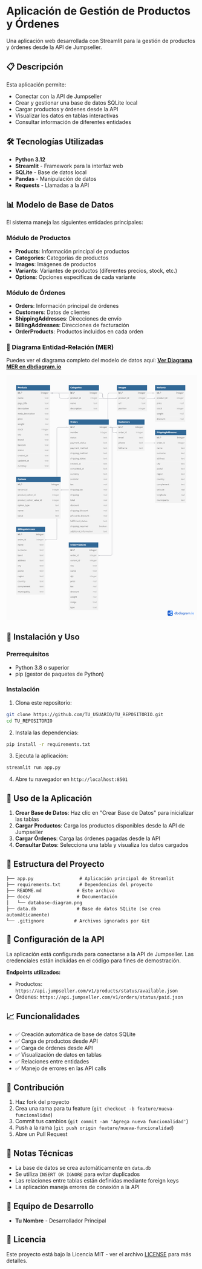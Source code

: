 # Aplicación de Gestión de Productos y Órdenes

Una aplicación web desarrollada con Streamlit para la gestión de productos y órdenes desde la API de Jumpseller.

## 📋 Descripción

Esta aplicación permite:
- Conectar con la API de Jumpseller
- Crear y gestionar una base de datos SQLite local
- Cargar productos y órdenes desde la API
- Visualizar los datos en tablas interactivas
- Consultar información de diferentes entidades

## 🛠️ Tecnologías Utilizadas

- **Python 3.12**
- **Streamlit** - Framework para la interfaz web
- **SQLite** - Base de datos local
- **Pandas** - Manipulación de datos
- **Requests** - Llamadas a la API

## 📊 Modelo de Base de Datos

El sistema maneja las siguientes entidades principales:

### Módulo de Productos
- **Products**: Información principal de productos
- **Categories**: Categorías de productos
- **Images**: Imágenes de productos
- **Variants**: Variantes de productos (diferentes precios, stock, etc.)
- **Options**: Opciones específicas de cada variante

### Módulo de Órdenes  
- **Orders**: Información principal de órdenes
- **Customers**: Datos de clientes
- **ShippingAddresses**: Direcciones de envío
- **BillingAddresses**: Direcciones de facturación
- **OrderProducts**: Productos incluidos en cada orden

### 🔗 Diagrama Entidad-Relación (MER)

Puedes ver el diagrama completo del modelo de datos aquí:
**[Ver Diagrama MER en dbdiagram.io](https://dbdiagram.io/d/TU_ENLACE_AQUI)**

![Diagrama MER](docs/database-diagram.png)

## 🚀 Instalación y Uso

### Prerrequisitos
- Python 3.8 o superior
- pip (gestor de paquetes de Python)

### Instalación

1. Clona este repositorio:
```bash
git clone https://github.com/TU_USUARIO/TU_REPOSITORIO.git
cd TU_REPOSITORIO
```

2. Instala las dependencias:
```bash
pip install -r requirements.txt
```

3. Ejecuta la aplicación:
```bash
streamlit run app.py
```

4. Abre tu navegador en `http://localhost:8501`

## 📱 Uso de la Aplicación

1. **Crear Base de Datos**: Haz clic en "Crear Base de Datos" para inicializar las tablas
2. **Cargar Productos**: Carga los productos disponibles desde la API de Jumpseller
3. **Cargar Órdenes**: Carga las órdenes pagadas desde la API
4. **Consultar Datos**: Selecciona una tabla y visualiza los datos cargados

## 📁 Estructura del Proyecto

```
├── app.py                 # Aplicación principal de Streamlit
├── requirements.txt       # Dependencias del proyecto
├── README.md             # Este archivo
├── docs/                 # Documentación
│   └── database-diagram.png
├── data.db               # Base de datos SQLite (se crea automáticamente)
└── .gitignore           # Archivos ignorados por Git
```

## 🔧 Configuración de la API

La aplicación está configurada para conectarse a la API de Jumpseller. Las credenciales están incluidas en el código para fines de demostración.

**Endpoints utilizados:**
- Productos: `https://api.jumpseller.com/v1/products/status/available.json`
- Órdenes: `https://api.jumpseller.com/v1/orders/status/paid.json`

## 📈 Funcionalidades

- ✅ Creación automática de base de datos SQLite
- ✅ Carga de productos desde API
- ✅ Carga de órdenes desde API  
- ✅ Visualización de datos en tablas
- ✅ Relaciones entre entidades
- ✅ Manejo de errores en las API calls

## 🤝 Contribución

1. Haz fork del proyecto
2. Crea una rama para tu feature (`git checkout -b feature/nueva-funcionalidad`)
3. Commit tus cambios (`git commit -am 'Agrega nueva funcionalidad'`)
4. Push a la rama (`git push origin feature/nueva-funcionalidad`)
5. Abre un Pull Request

## 📝 Notas Técnicas

- La base de datos se crea automáticamente en `data.db`
- Se utiliza `INSERT OR IGNORE` para evitar duplicados
- Las relaciones entre tablas están definidas mediante foreign keys
- La aplicación maneja errores de conexión a la API

## 👥 Equipo de Desarrollo

- **Tu Nombre** - Desarrollador Principal

## 📄 Licencia

Este proyecto está bajo la Licencia MIT - ver el archivo [LICENSE](LICENSE) para más detalles.
